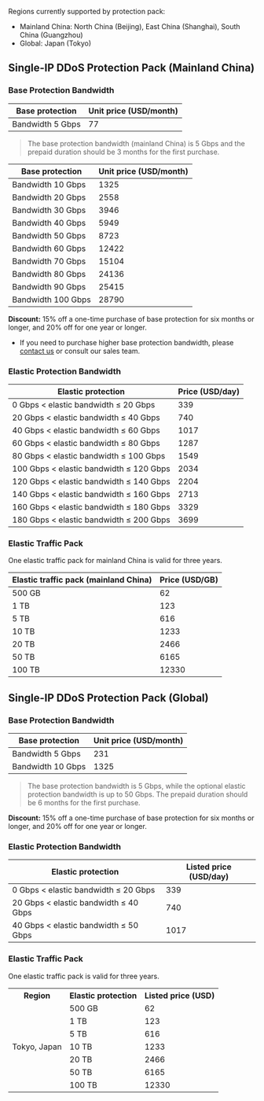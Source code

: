 Regions currently supported by protection pack:
- Mainland China: North China (Beijing), East China (Shanghai), South China (Guangzhou)
- Global: Japan (Tokyo)

## **Single-IP DDoS Protection Pack (Mainland China)**
### Base Protection Bandwidth
| Base protection | Unit price (USD/month) |
|-|-|
| Bandwidth 5 Gbps |77|
> The base protection bandwidth (mainland China) is 5 Gbps and the prepaid duration should be 3 months for the first purchase.

| Base protection | Unit price (USD/month) |
|-|-|
| Bandwidth 10 Gbps|1325|
| Bandwidth 20 Gbps|2558|
| Bandwidth 30 Gbps|3946|
| Bandwidth 40 Gbps|5949|
| Bandwidth 50 Gbps|8723|
| Bandwidth 60 Gbps|12422|
| Bandwidth 70 Gbps|15104|
| Bandwidth 80 Gbps|24136|
| Bandwidth 90 Gbps|25415|
| Bandwidth 100 Gbps|28790|

**Discount:** 15% off a one-time purchase of base protection for six months or longer, and 20% off for one year or longer.
>
- If you need to purchase higher base protection bandwidth, please [contact us](https://intl.cloud.tencent.com/support) or consult our sales team.

### Elastic Protection Bandwidth
| Elastic protection | Price (USD/day) |
|---------|---------|
| 0 Gbps < elastic bandwidth ≤ 20 Gbps | 339 |
| 20 Gbps < elastic bandwidth ≤ 40 Gbps | 740 | 
| 40 Gbps < elastic bandwidth ≤ 60 Gbps |1017 | 
| 60 Gbps < elastic bandwidth ≤ 80 Gbps |1287 | 
| 80 Gbps < elastic bandwidth ≤ 100 Gbps |1549| 
| 100 Gbps < elastic bandwidth ≤ 120 Gbps |2034 | 
| 120 Gbps < elastic bandwidth ≤ 140 Gbps |2204 |
|140 Gbps < elastic bandwidth ≤ 160 Gbps| 2713|
| 160 Gbps < elastic bandwidth ≤ 180 Gbps | 3329 |
| 180 Gbps < elastic bandwidth ≤ 200 Gbps| 3699| 

### Elastic Traffic Pack
One elastic traffic pack for mainland China is valid for three years.

| Elastic traffic pack (mainland China) | Price (USD/GB) |
|--|-|
|500 GB|62|
|1 TB|123|
|5 TB|616|
|10 TB|1233|
|20 TB|2466|
|50 TB|6165|
|100 TB|12330|

## **Single-IP DDoS Protection Pack (Global)**
### Base Protection Bandwidth

| Base protection | Unit price (USD/month) |
|-|-|
| Bandwidth 5 Gbps |231|
| Bandwidth 10 Gbps|1325|

>The base protection bandwidth is 5 Gbps, while the optional elastic protection bandwidth is up to 50 Gbps. The prepaid duration should be 6 months for the first purchase.

**Discount:** 15% off a one-time purchase of base protection for six months or longer, and 20% off for one year or longer.

### Elastic Protection Bandwidth
| Elastic protection | Listed price (USD/day) |
|---------|---------|
| 0 Gbps < elastic bandwidth ≤ 20 Gbps | 339 |
| 20 Gbps < elastic bandwidth ≤ 40 Gbps | 740 | 
| 40 Gbps < elastic bandwidth ≤ 50 Gbps |1017 | 

### Elastic Traffic Pack
One elastic traffic pack is valid for three years.
<table>
<tr>
<th>Region</th>
<th>Elastic protection</th>
<th>Listed price (USD)</th>
</tr>

<tr>
<td rowspan="7">Tokyo, Japan</td>

<td>500 GB</td>
<td>62</td>
</tr>

<tr>
<td>1 TB</td>
<td>123</td>
</tr>

<tr>
<td>5 TB</td>
<td>616</td>
</tr>

<tr>
<td>10 TB</td>
<td>1233</td>
</tr>

<tr>
<td>20 TB</td>
<td>2466</td>
</tr>

<tr>
<td>50 TB</td>
<td>6165</td>
</tr>

<tr>
<td>100 TB</td>
<td>12330</td>
</tr>

</tr>
</table>

